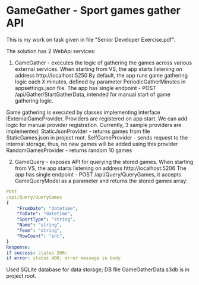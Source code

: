 # GameGather - Sport games gather API

This is my work on task given in file "Senior Developer Exercise.pdf".  

The solution has 2 WebApi services:

1) GameGather - executes the logic of gathering the games across various external services.
When starting from VS, the app starts listening on address http://localhost:5250
By default, the app runs game gathering logic each X minutes, defined by parameter PeriodicGatherMinutes in appsettings.json file.
The app has single endpoint - POST /api/Gather/StartGatherData, intended for manual start of game gathering logic.

Game gathering is executed by classes implementing interface IExternalGameProvider. Providers are registered on app start. We can add logic for manual provider registration.
Currently, 3 sample providers are implemented:
StaticJsonProvider - returns games from file StaticGames.json in project root.
SelfGameProvider - sends request to the internal storage, thus, no new games will be added using this provider
RandomGamesProvider - returns random 10 games

2) GameQuery - exposes API for querying the stored games.
When starting from VS, the app starts listening on address http://localhost:5206
The app has single endpoint - POST /api/Query/QueryGames, it accepts GameQueryModel as a parameter and returns the stored games array:
```yaml
POST  
/api/Query/QueryGames
{  
    "FromDate": "datetime",
    "ToDate": "datetime",
    "SportType": "string",
    "Name": "string",
    "Team": "string",
    "RowCount": "int",
}
Response:
if success: status 200;
if error: status 400; error message in body 
```

Used SQLite database for data storage; DB file GameGatherData.s3db is in project root.
